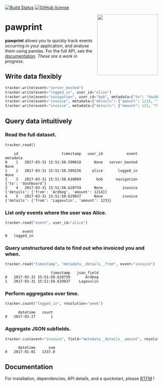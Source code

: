 [![Build Status](https://travis-ci.com/cbredev/pawprint.svg?token=XBew3A21j4GaAFCxzGsB&branch=master)](https://travis-ci.com/cbredev/pawprint) [![GitHub license](https://img.shields.io/badge/license-MIT-blue.svg)](https://raw.githubusercontent.com/cbredev/pawprint/master/LICENSE)


<img src="https://raw.githubusercontent.com/cbredev/pawprint/master/docs/images/pawprint.png" width="200px" align="right" />

# pawprint

**pawprint** allows you to quickly track events occurring in your application,
and analyse them using pandas.
For the full API, see the [documentation](http://pawprint.readthedocs.io). *These are a work
in progress*.


## Write data flexibly

```python
tracker.write(event="server_booted")
tracker.write(event="logged_in", user_id="alice")
tracker.write(event="navigation", user_id="bob", metadata={"to": "dashboard"})
tracker.write(event="invoice", metadata={"details": {"amount": 1214, "from": "Ardbeg"}})
tracker.write(event="invoice", metadata={"details": {"amount": 123, "from": "Lagavulin"}})
```

## Query data intuitively

### Read the full dataset.

```python
tracker.read()
```
```
    id                    timestamp   user_id           event                                            metadata  
0    1   2017-03-31 15:51:50.590018      None   server_booted                                                None
1    2   2017-03-31 15:51:50.599256     alice       logged_in                                                None
2    3   2017-03-31 15:51:50.610069       bob      navigation                                 {'to': 'dashboard'}
3    4   2017-03-31 15:51:50.620759      None         invoice     {'details': {'from': 'Ardbeg', 'amount': 1214}}
4    5   2017-03-31 15:51:50.629837      None         invoice   {'details': {'from': 'Lagavulin', 'amount': 123}}
```

### List only events where the user was Alice.

```python
tracker.read("event", user_id="alice")
```
```
        event
0   logged_in
```

### Query unstructured data to find out who invoiced you and when.

```python
tracker.read("timestamp", "metadata__details__from", event="invoice")
```
```
                     timestamp   json_field
0   2017-03-31 15:51:50.620759       Ardbeg
1   2017-03-31 15:51:50.629837    Lagavulin
```

### Perform aggregates over time.

```python
tracker.count("logged_in", resolution="week")
```
```
      datetime   count
0   2017-03-27       1
```

### Aggregate JSON subfields.

```python
tracker.sum(event="invoice", field="metadata__details__amount", resolution="year")
```
```
      datetime      sum
0   2017-01-01   1337.0
```

## Documentation

For installation, dependencies, API details, and a quickstart, please [RTFM](http://pawprint.readthedocs.io) !
